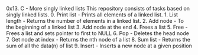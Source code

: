 0x13. C - More singly linked lists
This repository consists of tasks based on singly linked lists. 
	0. Print list - Prints all elements of a linked list. 
	1. List length - Returns the number of elements in a linked list. 
	2. Add node - To the beginning of a linked list 
	3. Add node at the end 
	4. Frees a list 
	5. Free - Frees a list and sets pointer to first to NULL 
	6. Pop - Deletes the head node 
	7. Get node at index - Returns the nth node of a list 
	8. Sum list - Returns the sum of all the data(n) of list 
	9. Insert - Inserts a new node at a given position 
   
